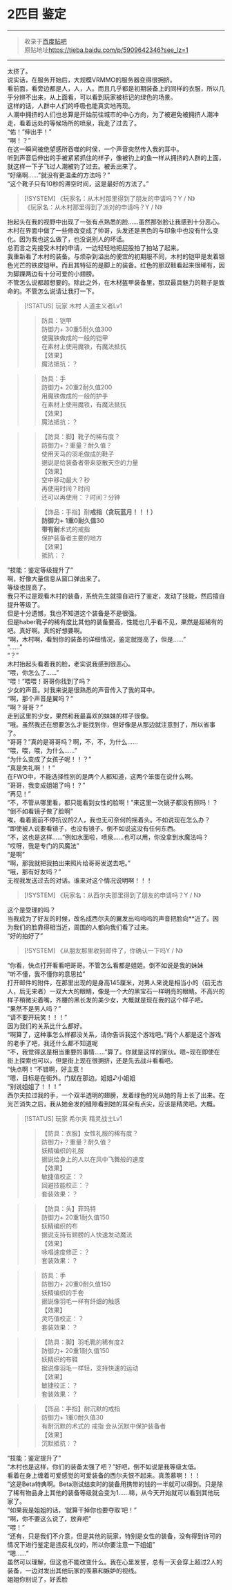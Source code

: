 # 2匹目 鉴定

---

> 收录于[百度贴吧](https://tieba.baidu.com/f?kw=在vrmmo中当起了召唤士)    
> 原贴地址<https://tieba.baidu.com/p/5909642346?see_lz=1>

---

太挤了。  
说实话，在服务开始后，大规模VRMMO的服务器变得很拥挤。  
看前面，看旁边都是人，人，人。而且几乎都是初期装备上的同样的衣服，所以几乎分辨不出来，从上面看，可以看到玩家被标记的绿色的场景。   
这样的话，人群中人们的呼吸也能真实地再现。  
人潮中拥挤的人们也总算是开始前往城市的中心方向，为了被避免被拥挤人潮冲走，看着远处的等候场所的喷泉，我走了过去了。   
“佑！”伸出手！”  
“啊！？”  
在这一瞬间被绝望感所吞噬的时侯，一个声音突然传入我的耳中。  
听到声音后伸出的手被紧紧抓住的样子，像被钓上的鱼一样从拥挤的人群的上面，就这样一下子飞过人潮被钓了过去。被丢出来了。  
“好痛啊……”就没有更温柔的方法吗？”  
“这个靴子只有10秒的滞空时间，这是最好的方法了。”  

> [!SYSTEM]
> 《玩家名：从木村那里得到了朋友的申请吗？Y / N》  
> 《玩家名：从木村那里得到了派对的申请吗？Y / N》  

抬起头在我的视野中出现了一张有点熟悉的脸……虽然那张脸让我感到十分恶心。  
木村在界面中做了一些修改变成了帅哥，头发还是黑色的与印象中也没有什么变化。因为我也这么做了，也没说别人的坏话。  
总而言之先接受木村的申请，一边轻轻地把屁股拍了拍站了起来。  
我重新看了木村的装备。与烦杂到溢出的便宜的初期服不同，木村的铠甲是发着银色光芒的铁皮铠甲。而且其特征的是脚上的装备。红色的那双鞋看起来很稀有，因为脚踝两边有十分可爱的小翅膀。  
不管怎么说都超想要的。除此之外，在木材盔甲装备里，那双最具魅力的鞋子是致命的。不管怎么说请让我打一下。  

> [!STATUS]
> 玩家 木村
> 人道主义者Lv1
>
>> 防具：铠甲  
>> 防御力+ 30重5耐久值300  
>> 使魔铁做成的一般的铠甲  
>> 在素材上使用魔铁，有魔法抵抗  
>> 【效果】  
>> 魔法抵抗：？  

>> 防具：手  
>> 防御力+ 20重2耐久值200  
>> 用魔铁做成的一般的护手  
>> 在素材上使用魔铁，有魔法抵抗  
>> 【效果】  
>> 魔法抵抗：？  

>> 【防具：脚】靴子的稀有度？  
>> 防御力+？重量？耐久值？  
>> 使用天马的羽毛做成的鞋子  
>> 据说是给装备者带来驱散天空的力量  
>> 【效果】  
>> 空中移动最大？秒  
>> 再使用时间？时间  
>> 还可以再使用：？时间？分钟  

>> 【饰品：手指】耐**戒指（贪玩蓝月！！！）  
>> 防御力+ 1重0耐久值30  
>> 带有耐**术式的戒指  
>> 保护装备者主要的地方  
>> 【效果】  
>> 抵抗：？

“技能：鉴定等级提升了”  
啊，好像大量信息从窗口弹出来了。  
等级也提高了。  
我只不过是观看木村的装备，系统先生就擅自进行了鉴定，发动了技能，然后擅自提升等级了。  
但是十分遗憾，我也不知道这个装备是不是很强。  
但是haber靴子的稀有度比其他的装备要高，性能也几乎看不见，果然是超稀有的吧。真好啊。真的好想要啊。  
“啊，木村啊，看到你的装备的详细情况，鉴定就提高了，但是……”  
“……”  
“？”  
木村抬起头看着我的脸，老实说我感到很恶心。  
“喂，你怎么了……”  
“喂！”喂喂！哥哥你找到了吗？  
少女的声音。对我来说是很熟悉的声音传入了我的耳中。  
“啊，那个声音是翼吗？”  
“啊？哥哥？”  
走到这里的少女，果然和我最喜欢的妹妹的样子很像。  
“哦。虽然我还在想要怎么才能找到你，但好像是从那边就注意到了，所以省事了。  
“哥哥？”真的是哥哥吗？啊，不，不，为什么……  
“喂，喂，喂，为什么……”  
“为什么变成了女孩子呢！！？”  
“真是失礼啊！！”  
在FWO中，不能选择性别的是两个人都知道，这两个笨蛋在说什么啊。  
“哥哥，我变成姐姐了吗！？”  
“再见！”  
“不，不管从哪里看，都只能看到女性的脸啊！”来这里一次镜子都没有照吗！？  
“倒不如看镜子做了脸啊”  
唉，看着面前不停抗议的2人，我也无可奈何的摇着头。不如说现在怎么办？  
“即使被人说要看镜子，也没有镜子。倒不如说这没有任何东西。  
“不，这也是这样……”例如水面啦，喷泉……也可以用，你没拿到水魔法吗？  
“哎呀，我是专门的风魔法”  
“是啊”  
“啊，那我就把我拍出来照片给哥哥发送去吧。”  
“哦，那有好友吗？”  
无视我发送过去的对话。谁来对这个情况说明啊！！！  

> [!SYSTEM]
> 《玩家名：从西尔夫那里得到了朋友的申请吗？Y / N》

这个是受理的吗？  
当我成为了好友的时候，改名成西尔夫的翼发出呜呜呜的声音把脸向**近了。因为我们的脸靠得相当近，周围的人都向我们看了过来。  
“好的拍好了”  

> [!SYSTEM]
> 《从朋友那里收到邮件了，你确认一下吗Y / N》

“你看，快点打开看看吧哥哥。不管怎么看都是姐姐。倒不如说是我的妹妹  
“听不懂，我不懂你的意思拉”  
打开邮件的附件，在那里出现的是身高145厘米，对男人来说是相当小的（前无古人，后无来者）一双大大的眼睛，像是一个大的黑宝石一样明亮的眼睛。不高兴的样子稍微尖着嘴，齐腰的黑长发的美少女，大概就是现在我的这个样子吧。  
“果然不是男人吗？”  
“请不要开玩笑！！！”  
因为我们的关系比什么都好。  
“啊算了，这种事怎么样都没关系，请你告诉我这个游戏吧。”两个人都是这个游戏的老手了吧，我还什么都不知道呢  
“不，我觉得这是相当重要的事情……”算了。你就是这样的家伙。嗯~现在即使在街上探索也可以，但是街上现在很拥挤，还是先去战斗看看吧。  
“快点啊！”不错啊，好主意！  
“嗯，目标是在街外。门就在那边。姐姐♪小姐姐  
“别说姐姐了！！！”  
西尔夫拉过我的手，一个双半透明的翅膀，发着绿色的光从她的背上长了出来。在光芒消失之后，我从她金发的缝隙看到她的耳朵有点尖，应该是精灵吧。大概。  

> [!STATUS]
> 玩家 希尔夫
> 精灵战士Lv1
>
>> 【防具：衣服】女性礼服的稀有度？  
>> 防御力+？重量？耐久值？  
>> 妖精编织的礼服  
>> 据说给身上的人以在风中飞舞般的速度  
>> 【效果】  
>> 敏捷值校正：？  
>> 回避技能校正：？  
>> 套装效果：？  

>> 【防具：头】菲玛特  
>> 防御力+ 20重1耐久值150  
>> 妖精编织的布  
>> 据说支持有翅膀的人快速发动魔法  
>> 【效果】  
>> 咏唱速度修正：？  
>> 套装效果：？  

>> 防具：手  
>> 防御力+ 20重0耐久值150  
>> 妖精编织的手套  
>> 据说像羽毛一样有纤细的触感  
>> 【效果】  
>> 灵巧值校正：？  
>> 套装效果：？  

>> 【防具：脚】羽毛靴的稀有度2  
>> 防御力+ 20重1耐久值150  
>> 妖精织的布鞋  
>> 据说像羽毛一样轻，支持快速的运动  
>> 【效果】  
>> 敏捷校正：？  
>> 套装效果：？  

>> 【饰品：手指】耐沉默的戒指  
>> 防御力+ 1重0耐久值30  
>> 有耐沉默的术式的  戒指
>> 会从沉默中保护装备者  
>> 【效果】  
>> 沉默抵抗：？  

“技能：鉴定提升了”  
“木村也是这样，你们的装备太强了吧？”好吧，倒不如说是我等级太低。  
看着在身上缠着可爱感觉的可爱装备的西尔夫恨不起来。真羡慕啊！！！  
“这是Beta特典啊。Beta测试结束时的装备用携带的钱的一半就可以得到。只是除了稀有物品身上其他的装备等级就会变为1……嘛，从今天开始就可以看到其他玩家了。  
“如果我是姐姐的话，‘就算干掉你也要夺取’吧！”  
“啊，你不要这么说了，放弃吧”  
“喂！”  
“还有，只是我们不介意，但是其他的玩家，特别是女性的装备，没有得到许可的情况下进行鉴定是违反礼仪的，所以你要注意一下姐姐”  
“嗯……”  
虽然可以理解，但这也不能改变什么。我在心里发誓，总有一天会穿上超过2人的装备，一边对发出其他玩家的羡慕和嫉妒的视线。  
姐姐你别说了，好丢脸